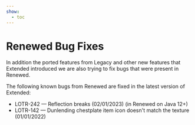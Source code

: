 ```yaml
---
show:
  - toc
---
```


# **Renewed Bug Fixes**
In addition the ported features from Legacy and other new features that Extended introduced we are also trying to fix bugs that were present in Renewed.

The following known bugs from Renewed are fixed in the latest version of Extended:

- LOTR-242 — Reflection breaks (02/01/2023) (in Renewed on Java 12+)
- LOTR-142 — Dunlending chestplate item icon doesn't match the texture (01/01/2022)
